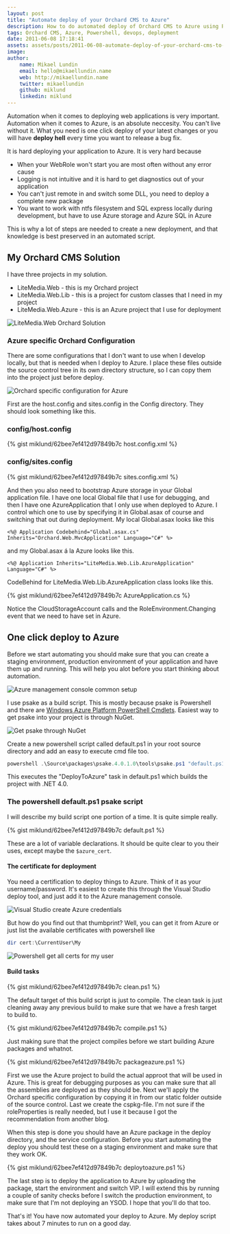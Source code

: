```yaml
---
layout: post
title: "Automate deploy of your Orchard CMS to Azure"
description: How to do automated deploy of Orchard CMS to Azure using Powershell.
tags: Orchard CMS, Azure, Powershell, devops, deployment
date: 2011-06-08 17:18:41
assets: assets/posts/2011-06-08-automate-deploy-of-your-orchard-cms-to-azure
image: 
author:
    name: Mikael Lundin
    email: hello@mikaellundin.name
    web: http://mikaellundin.name
    twitter: mikaellundin
    github: miklund
    linkedin: miklund
---
```


Automation when it comes to deploying web applications is very important. Automation when it comes to Azure, is an absolute neccesity. You can't live without it. What you need is one click deploy of your latest changes or you will have **deploy hell** every time you want to release a bug fix.

It is hard deploying your application to Azure. It is very hard because

* When your WebRole won't start you are most often without any error cause
* Logging is not intuitive and it is hard to get diagnostics out of your application
* You can't just remote in and switch some DLL, you need to deploy a complete new package
* You want to work with ntfs filesystem and SQL express locally during development, but have to use Azure storage and Azure SQL in Azure

This is why a lot of steps are needed to create a new deployment, and that knowledge is best preserved in an automated script.

## My Orchard CMS Solution

I have three projects in my solution.

* LiteMedia.Web - this is my Orchard project
* LiteMedia.Web.Lib - this is a project for custom classes that I need in my project
* LiteMedia.Web.Azure - this is an Azure project that I use for deployment

![LiteMedia.Web Orchard Solution](/assets/posts/2011-06-08-automate-deploy-of-your-orchard-cms-to-azure/litemediaweb.png)

### Azure specific Orchard Configuration

There are some configurations that I don't want to use when I develop locally, but that is needed when I deploy to Azure. I place these files outside the source control tree in its own directory structure, so I can copy them into the project just before deploy.

![Orchard specific configuration for Azure](/assets/posts/2011-06-08-automate-deploy-of-your-orchard-cms-to-azure/orchard_azure.png)

First are the host.config and sites.config in the Config directory. They should look something like this.

### config/host.config

{% gist miklund/62bee7ef412d97849b7c host.config.xml %}

### config/sites.config

{% gist miklund/62bee7ef412d97849b7c sites.config.xml %}

And then you also need to bootstrap Azure storage in your Global application file. I have one local Global file that I use for debugging, and then I have one AzureApplication that I only use when deployed to Azure. I control which one to use by specifying it in Global.asax of course and switching that out during deployment. My local Global.asax looks like this

```
<%@ Application Codebehind="Global.asax.cs" Inherits="Orchard.Web.MvcApplication" Language="C#" %>
```

and my Global.asax á la Azure looks like this.

```
<%@ Application Inherits="LiteMedia.Web.Lib.AzureApplication" Language="C#" %>
```

CodeBehind for LiteMedia.Web.Lib.AzureApplication class looks like this.

{% gist miklund/62bee7ef412d97849b7c AzureApplication.cs %}

Notice the CloudStorageAccount calls and the RoleEnvironment.Changing event that we need to have set in Azure.

## One click deploy to Azure

Before we start automating you should make sure that you can create a staging environment, production environment of your application and have them up and running. This will help you alot before you start thinking about automation.

![Azure management console common setup](/assets/posts/2011-06-08-automate-deploy-of-your-orchard-cms-to-azure/azure_setup.png)

I use psake as a build script. This is mostly because psake is Powershell and there are [Windows Azure Platform PowerShell Cmdlets](http://wappowershell.codeplex.com/). Easiest way to get psake into your project is through NuGet.

![Get psake through NuGet](/assets/posts/2011-06-08-automate-deploy-of-your-orchard-cms-to-azure/psake_in_nuget.png)

Create a new powershell script called default.ps1 in your root source directory and add an easy to execute cmd file too.

```powershell
powershell .\Source\packages\psake.4.0.1.0\tools\psake.ps1 "default.ps1" "DeployToAzure" "4.0"
```

This executes the "DeployToAzure" task in default.ps1 which builds the project with .NET 4.0.

### The powershell default.ps1 psake script

I will describe my build script one portion of a time. It is quite simple really.

{% gist miklund/62bee7ef412d97849b7c default.ps1 %}

These are a lot of variable declarations. It should be quite clear to you their uses, except maybe the `$azure_cert`.

#### The certificate for deployment

You need a certification to deploy things to Azure. Think of it as your username/password. It's easiest to create this through the Visual Studio deploy tool, and just add it to the Azure management console.

![Visual Studio create Azure credentials](/assets/posts/2011-06-08-automate-deploy-of-your-orchard-cms-to-azure/vs_azure_credentials.png)

But how do you find out that thumbprint? Well, you can get it from Azure or just list the available certificates with powershell like

```powershell
dir cert:\CurrentUser\My
```

![Powershell get all certs for my user](/assets/posts/2011-06-08-automate-deploy-of-your-orchard-cms-to-azure/cert_directory.png)

#### Build tasks

{% gist miklund/62bee7ef412d97849b7c clean.ps1 %}

The default target of this build script is just to compile. The clean task is just cleaning away any previous build to make sure that we have a fresh target to build to.

{% gist miklund/62bee7ef412d97849b7c compile.ps1 %}

Just making sure that the project compiles before we start building Azure packages and whatnot.

{% gist miklund/62bee7ef412d97849b7c packageazure.ps1 %}

First we use the Azure project to build the actual approot that will be used in Azure. This is great for debugging purposes as you can make sure that all the assemblies are deployed as they should be. Next we'll apply the Orchard specific configuration by copying it in from our static folder outside of the source control. Last we create the cspkg-file. I'm not sure if the roleProperties is really needed, but I use it because I got the recommendation from another blog.

When this step is done you should have an Azure package in the deploy directory, and the service configuration. Before you start automating the deploy you should test these on a staging environment and make sure that they work OK.

{% gist miklund/62bee7ef412d97849b7c deploytoazure.ps1 %}

The last step is to deploy the application to Azure by uploading the package, start the environment and switch VIP. I will extend this by running a couple of sanity checks before I switch the production environment, to make sure that I'm not deploying an YSOD. I hope that you'll do that too.

That's it! You have now automated your deploy to Azure. My deploy script takes about 7 minutes to run on a good day.
